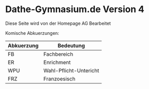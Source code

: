 # Dathe-Gymnasium.de Version 4
Diese Seite wird von der Homepage AG Bearbeitet



Komische Abkuerzungen:

Abkuerzung|Bedeutung
----------|---------
FB        |Fachbereich
ER        |Enrichment
WPU       |Wahl-Pflicht-Untericht
FRZ       |Franzoesisch


